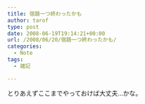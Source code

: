 ```yaml
---
title: 宿題一つ終わったかも
author: tarof
type: post
date: 2008-06-19T19:14:21+00:00
url: /2008/06/20/宿題一つ終わったかも/
categories:
  - Note
tags:
  - 雑記

---
```

とりあえずここまでやっておけば大丈夫…かな。